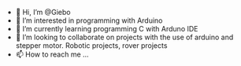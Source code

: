 - 👋 Hi, I’m @Giebo
- 👀 I’m interested in programming with Arduino
- 🌱 I’m currently learning programming C with Arduno IDE
- 💞️ I’m looking to collaborate on projects with the use of arduino and stepper motor.  Robotic projects,  rover projects
- 📫 How to reach me ...

<!---
Giebo/Giebo is a ✨ special ✨ repository because its `README.md` (this file) appears on your GitHub profile.
You can click the Preview link to take a look at your changes.
--->
